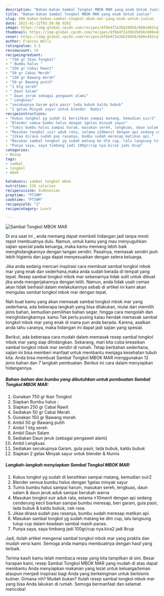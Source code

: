 ```yaml
---
description: "Bahan-bahan Sambal Tongkol MBOK MAR yang enak Untuk Jualan"
title: "Bahan-bahan Sambal Tongkol MBOK MAR yang enak Untuk Jualan"
slug: 606-bahan-bahan-sambal-tongkol-mbok-mar-yang-enak-untuk-jualan
date: 2021-01-12T03:50:06.926Z
image: https://img-global.cpcdn.com/recipes/6fbb4f2a3bb29d50/680x482cq70/sambal-tongkol-mbok-mar-foto-resep-utama.jpg
thumbnail: https://img-global.cpcdn.com/recipes/6fbb4f2a3bb29d50/680x482cq70/sambal-tongkol-mbok-mar-foto-resep-utama.jpg
cover: https://img-global.cpcdn.com/recipes/6fbb4f2a3bb29d50/680x482cq70/sambal-tongkol-mbok-mar-foto-resep-utama.jpg
author: Frances Wells
ratingvalue: 3.5
reviewcount: 14
recipeingredient:
- "750 gr Ikan Tongkol"
- " Bumbu halus "
- "250 gr Cabai Rawit"
- "50 gr Cabai Merah"
- "150 gr Bawang merah"
- "50 gr Bawang putih"
- "1 btg sereh"
- " Daun Salam"
- " Daun jeruk sebagai pengawet alami"
- " Lengkuas"
- "secukupnya Garam gula pasir lada bubuk kaldu bubuk"
- "2 gelas Minyak sayur untuk blender  Numis"
recipeinstructions:
- "Kukus tongkol yg sudah di bersihkan sampai matang, kemudian suir2"
- "Blender semua bumbu halus dengan 1gelas minyak sayur"
- "Tumis bumbu halus sampai harum, masukan sereh, lengkuas, daun salam &amp; daun jeruk.aduk sampai berubah warna"
- "Masukan tongkol suir aduk rata, selama ±10menit dengan api sedang cenderung kecil biarkan sampai bumbu meresap, beri garam, gula pasir, lada bubuk &amp; kaldu bubuk, cek rasa."
- "Jikaa dirasa sudah pas rasanya, bumbu sudah meresap matikan api."
- "Masukan sambal tongkol yg sudah matang ke dlm cup, lalu langsung tutup cup dalam keadaan sambal masih panas."
- "Punya saya, saya timbang jadi 100gr/cup nya.kira2 jadi 8cup"
categories:
- Resep
tags:
- sambal
- tongkol
- mbok

katakunci: sambal tongkol mbok 
nutrition: 226 calories
recipecuisine: Indonesian
preptime: "PT20M"
cooktime: "PT39M"
recipeyield: "2"
recipecategory: Lunch

---
```



![Sambal Tongkol MBOK MAR](https://img-global.cpcdn.com/recipes/6fbb4f2a3bb29d50/680x482cq70/sambal-tongkol-mbok-mar-foto-resep-utama.jpg)

Di era  saat ini , anda memang dapat membeli hidangan jadi tanpa mesti repot membuatnya dulu. Namun, untuk kamu yang mau menyuguhkan sajian special pada keluarga, maka kamu memang lebih baik menghidangkannya dengan tangan sendiri. Pasalnya, memasak sendiri jauh lebih higienis dan juga dapat menyesuaikan dengan selera keluarga.

Jika anda sedang mencari inspirasi cara membuat sambal tongkol mbok mar yang enak dan sederhana,maka anda sudah berada di tempat yang tepat. Resep sambal tongkol mbok mar  sebenarnya tidak sulit untuk dibuat jika anda mengerjakannya dengan teliti. Namun, anda tidak usah cemas akan tidak berhasil dalam melakukannya 
sebab di artikel ini kami akan mengulas sambal tongkol mbok mar dengan tepat.  



Nah buat kamu yang akan memasak sambal tongkol mbok mar yang sederhana, ada beberapa langkah yang bisa dilakukan, mulai dari memilih jenis bahan, kemudian pemilihan bahan segar, hingga cara mengolah dan menghidangkannya. kamu Tak perlu pusing kalau hendak memasak sambal tongkol mbok mar yang enak di mana pun anda berada. Karena, asalkan anda  tahu caranya, maka hidangan ini dapat jadi sajian yang spesial.

Berikut, ada beberapa cara mudah dalam memasak resep sambal tongkol mbok mar yang siap dihidangkan. Sekarang, mari kita coba kreasikan sambal tongkol mbok mar sendiri di rumah. Tetap berbahan sederhana, sajian ini bisa memberi manfaat untuk membantu menjaga kesehatan tubuh kita. Anda bisa membuat Sambal Tongkol MBOK MAR menggunakan 12 jenis bahan dan 7 langkah pembuatan. Berikut ini cara dalam menyiapkan hidangannya.

<!--inarticleads1-->

##### Bahan-bahan dan bumbu yang dibutuhkan untuk pembuatan Sambal Tongkol MBOK MAR:

1. Gunakan 750 gr Ikan Tongkol
1. Siapkan  Bumbu halus :
1. Siapkan 250 gr Cabai Rawit
1. Sediakan 50 gr Cabai Merah
1. Gunakan 150 gr Bawang merah
1. Ambil 50 gr Bawang putih
1. Ambil 1 btg sereh
1. Ambil  Daun Salam
1. Sediakan  Daun jeruk (sebagai pengawet alami)
1. Ambil  Lengkuas
1. Sediakan secukupnya Garam, gula pasir, lada bubuk, kaldu bubuk
1. Siapkan 2 gelas Minyak sayur untuk blender &amp; Numis




<!--inarticleads2-->

##### Langkah-langkah menyiapkan Sambal Tongkol MBOK MAR:

1. Kukus tongkol yg sudah di bersihkan sampai matang, kemudian suir2
1. Blender semua bumbu halus dengan 1gelas minyak sayur
1. Tumis bumbu halus sampai harum, masukan sereh, lengkuas, daun salam &amp; daun jeruk.aduk sampai berubah warna
1. Masukan tongkol suir aduk rata, selama ±10menit dengan api sedang cenderung kecil biarkan sampai bumbu meresap, beri garam, gula pasir, lada bubuk &amp; kaldu bubuk, cek rasa.
1. Jikaa dirasa sudah pas rasanya, bumbu sudah meresap matikan api.
1. Masukan sambal tongkol yg sudah matang ke dlm cup, lalu langsung tutup cup dalam keadaan sambal masih panas.
1. Punya saya, saya timbang jadi 100gr/cup nya.kira2 jadi 8cup




Jadi, itulah artikel mengenai  sambal tongkol mbok mar  yang praktis dan mudah versi kami. Semoga anda mampu membuatnya dengan hasil yang terbaik. 

Terima kasih kamu telah membaca resep yang kita tampilkan di sini. Besar harapan kami, resep  Sambal Tongkol MBOK MAR yang mudah di atas dapat membantu Anda menyiapkan makanan yang lezat untuk keluarga/teman ataupun menjadi inspirasi bagi Anda yang berkeinginan untuk berbisnis kuliner. Gimana nih? Mudah bukan? Itulah resep sambal tongkol mbok mar yang bisa Anda lakukan di rumah. Semoga bermanfaat dan selamat mencoba!

